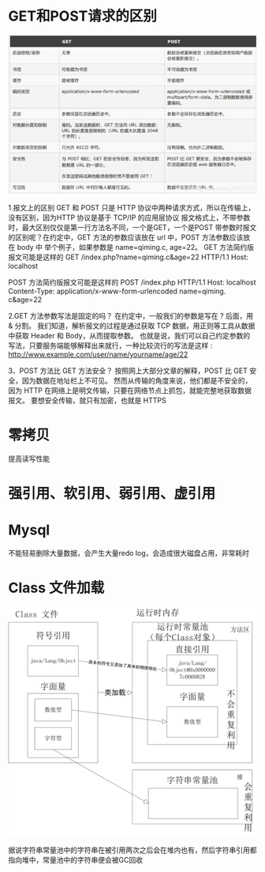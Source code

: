 # GET和POST请求的区别

![1680530637775](image/我还需要更多/1680530637775.png)

1.报文上的区别
GET 和 POST 只是 HTTP 协议中两种请求方式，所以在传输上，没有区别，因为HTTP 协议是基于 TCP/IP 的应用层协议
报文格式上，不带参数时，最大区别仅仅是第一行方法名不同，一个是GET，一个是POST
带参数时报文的区别呢？在约定中，GET 方法的参数应该放在 url 中，POST 方法参数应该放在 body 中
举个例子，如果参数是 name=qiming.c, age=22。
GET 方法简约版报文可能是这样的
GET /index.php?name=qiming.c&age=22 HTTP/1.1
Host: localhost

POST 方法简约版报文可能是这样的
POST /index.php HTTP/1.1
Host: localhost
Content-Type: application/x-www-form-urlencoded name=qiming. c&age=22

2.GET 方法参数写法是固定的吗？
在约定中，一般我们的参数是写在 ? 后面，用 & 分割。
我们知道，解析报文的过程是通过获取 TCP 数据，用正则等工具从数据中获取 Header 和 Body，从而提取参数。
也就是说，我们可以自己约定参数的写法，只要服务端能够解释出来就行，一种比较流行的写法是这样 :
http://www.example.com/user/name/yourname/age/22

3、POST 方法比 GET 方法安全？
按照网上大部分文章的解释，POST 比 GET 安全，因为数据在地址栏上不可见。
然而从传输的角度来说，他们都是不安全的，因为 HTTP 在网络上是明文传输，只要在网络节点上抓包，就能完整地获取数据报文。
要想安全传输，就只有加密，也就是 HTTPS

# 零拷贝

提高读写性能

# 强引用、软引用、弱引用、虚引用

# Mysql

不能轻易删除大量数据，会产生大量redo log，会造成很大磁盘占用，非常耗时

# Class 文件加载

![img](image\我还需要更多\1691659473566.png)

据说字符串常量池中的字符串在被引用两次之后会在堆内也有，然后字符串引用都指向堆中，常量池中的字符串便会被GC回收
